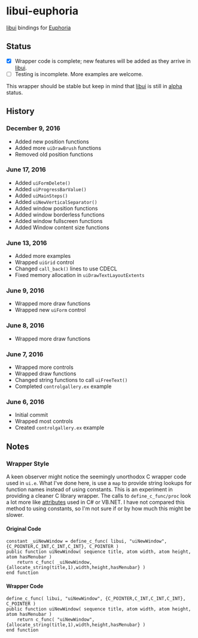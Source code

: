 # libui-euphoria

[libui](https://github.com/andlabs/libui) bindings for [Euphoria](http://openeuphoria.org/index.wc)

## Status

- [x] Wrapper code is complete; new features will be added as they arrive in [libui](https://github.com/andlabs/libui).
- [ ] Testing is incomplete. More examples are welcome.

This wrapper should be stable but keep in mind that [libui](https://github.com/andlabs/libui) is still in
 [alpha](https://github.com/andlabs/libui/blob/master/TODO.md) status.

## History

### December 9, 2016

* Added new position functions
* Added more `uiDrawBrush` functions
* Removed old position functions

### June 17, 2016

* Added `uiFormDelete()`
* Added `uiProgressBarValue()`
* Added `uiMainSteps()`
* Added `uiNewVerticalSeparator()`
* Added window position functions
* Added window borderless functions
* Added window fullscreen functions
* Added Window content size functions

### June 13, 2016

* Added more examples
* Wrapped `uiGrid` control
* Changed `call_back()` lines to use CDECL
* Fixed memory allocation in `uiDrawTextLayoutExtents`

### June 9, 2016

* Wrapped more draw functions
* Wrapped new `uiForm` control

### June 8, 2016

* Wrapped more draw functions

### June 7, 2016

* Wrapped more controls
* Wrapped draw functions
* Changed string functions to call `uiFreeText()`
* Completed `controlgallery.ex` example

### June 6, 2016

* Initial commit
* Wrapped most controls
* Created `controlgallery.ex` example

## Notes

### Wrapper Style

A keen observer might notice the seemingly unorthodox C wrapper code used in `ui.e`. What I've done here, is use a `map`
 to provide string lookups for function names instead of using constants. This is an experiment in providing a cleaner
 C library wrapper. The calls to `define_c_func/proc` look a lot more like [attributes](https://msdn.microsoft.com/en-us/library/z0w1kczw.aspx)
 used in C# or VB.NET. I have not compared this method to using constants, so I'm not sure if or by how much this might
 be slower.

#### Original Code

    constant _uiNewWindow = define_c_func( libui, "uiNewWindow", {C_POINTER,C_INT,C_INT,C_INT}, C_POINTER )
    public function uiNewWindow( sequence title, atom width, atom height, atom hasMenubar )
        return c_func( _uiNewWindow, {allocate_string(title,1),width,height,hasMenubar} )
    end function

#### Wrapper Code

    define_c_func( libui, "uiNewWindow", {C_POINTER,C_INT,C_INT,C_INT}, C_POINTER )
    public function uiNewWindow( sequence title, atom width, atom height, atom hasMenubar )
        return c_func( "uiNewWindow", {allocate_string(title,1),width,height,hasMenubar} )
    end function

